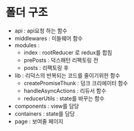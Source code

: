 # 폴더 구조

- api : api요청 하는 함수
- middlewares : 미들웨어 함수
- modules :
  - index : rootReducer 로 redux를 합침
  - prePosts : 덕스패턴 리팩토링 전
  - posts : 리팩토링 후
- lib : 리덕스의 반복되는 코드를 줄이기위한 함수
  - createPromiseThunk : 덩크 크리에이터 함수
  - handleAsyncActions : 리듀서 함수
  - reducerUtils : state를 바꾸는 함수
- components : view를 담당
- containers : state를 담당
- page : 보여줄 페이지
